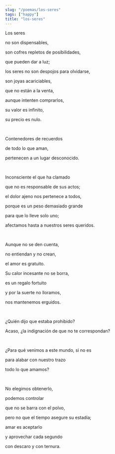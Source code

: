 ```yaml
---
slug: "/poemas/los-seres"
tags: ["happy"]
title: "los-seres"
---
```

Los seres

no son dispensables,

son cofres repletos de posibilidades,

que pueden dar a luz;

los seres no son despojos para olvidarse,

son joyas acariciables,

que no están a la venta,

aunque intenten comprarlos,

su valor es infinito,

su precio es nulo.

&nbsp;

Contenedores de recuerdos

de todo lo que aman,

pertenecen a un lugar desconocido.

&nbsp;

Inconsciente el que ha clamado

que no es responsable de sus actos;

el dolor ajeno nos pertenece a todos,

porque es un peso demasiado grande

para que lo lleve solo uno;

afectamos hasta a nuestros seres queridos.

&nbsp;

Aunque no se den cuenta,

no entiendan y no crean,

el amor es gratuito.

Su calor incesante no se borra,

es un regalo fortuito

y por la suerte no lloramos,

nos mantenemos erguidos.

&nbsp;

¿Quién dijo que estaba prohibido?

Acaso, ¿la indignación de que no te correspondan?

&nbsp;

¿Para qué venimos a este mundo, si no es

para alabar con nuestro trazo

todo lo que amamos?

&nbsp;

No elegimos obtenerlo,

podemos controlar

que no se barra con el polvo,

pero no que el tiempo asegure su estadía;

amar es aceptarlo

y aprovechar cada segundo

con descaro y con ternura.